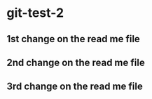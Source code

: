 # git-test-2

## 1st change on the read me file

## 2nd change on the read me file

## 3rd change on the read me file
